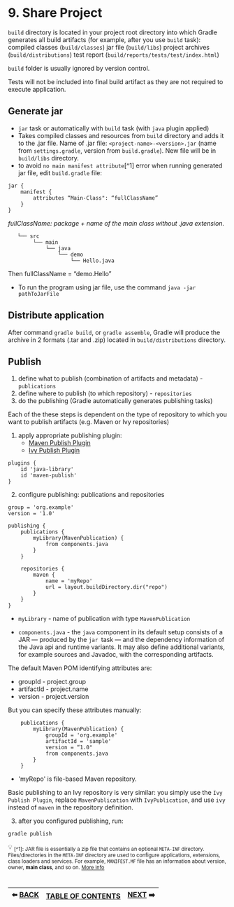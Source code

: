 # 9. Share Project

`build` directory is located in your project root directory into which Gradle generates all build artifacts (for example, after you use `build` task):
compiled classes (`build/classes`)
jar file (`build/libs`)
project archives (`build/distributions`)
test report (`build/reports/tests/test/index.html`)

`build` folder is usually ignored by version control.

Tests will not be included into final build artifact as they are not required to execute application.

## Generate jar

- `jar` task or automatically with `build` task (with `java` plugin applied)
- Takes compiled classes and resources from `build` directory and adds it to the .jar file. Name of .jar file: `<project-name>-<version>.jar` (name from `settings.gradle`, version from `build.gradle`). New file will be in `build/libs` directory.
- to avoid `no main manifest attribute`[^1] error when running generated jar file, edit `build.gradle` file:

```
jar {
    manifest {
        attributes “Main-Class": “fullClassName”
    }
}

```
*fullClassName: package + name of the main class without .java extension.*
```
   └── src
        └── main
            └── java 
                └── demo
                    └── Hello.java
```
Then fullClassName = “demo.Hello”

- To run the program using jar file, use the command `java -jar pathToJarFile`

## Distribute application 

After command `gradle build`, or `gradle assemble`, Gradle will produce the archive in 2 formats (.tar and .zip) located in `build/distributions` directory.

## Publish

1) define what to publish (combination of artifacts and metadata) - `publications`
2) define where to publish (to which repository) - `repositories`
3) do the publishing (Gradle automatically generates publishing tasks)

Each of the these steps is dependent on the type of repository to which you want to publish artifacts (e.g. Maven or Ivy repositories)

1) apply appropriate publishing plugin:
    - [Maven Publish Plugin](https://docs.gradle.org/current/userguide/publishing_maven.html#publishing_maven)
    - [Ivy Publish Plugin](https://docs.gradle.org/current/userguide/publishing_ivy.html#publishing_ivy)

```
plugins {
    id 'java-library'
    id 'maven-publish'
}
```

2) configure publishing: publications and repositories
```
group = 'org.example'
version = '1.0'

publishing {
    publications {
        myLibrary(MavenPublication) {
            from components.java
        }
    }

    repositories {
        maven {
            name = 'myRepo'
            url = layout.buildDirectory.dir("repo")
        }
    }
}

```
- `myLibrary` - name of publication with type `MavenPublication`

- `components.java` - the `java` component in its default setup consists of a JAR — produced by the `jar `task — and the dependency information of the Java api and runtime variants. It may also define additional variants, for example sources and Javadoc, with the corresponding artifacts.

The default Maven POM identifying attributes are:
- groupId - project.group
- artifactId - project.name
- version - project.version

But you can specify these attributes manually:
```
    publications {
        myLibrary(MavenPublication) {
            groupId = 'org.example'
            artifactId = 'sample'
            version = “1.0"
            from components.java
        }
    }
```
- 'myRepo' is file-based Maven repository.

Basic publishing to an Ivy repository is very similar: you simply use the `Ivy Publish Plugin`, replace `MavenPublication` with `IvyPublication`, and use `ivy` instead of `maven` in the repository definition.
 
3) after you configured publishing, run:
```
gradle publish
```

:bulb:
<sub>[^1]: JAR file is essentially a zip file that contains an optional `META-INF` directory. Files/directories in the `META-INF` directory are used to configure applications, extensions, class loaders and services. For example, `MANIFEST.MF` file has an information about version, owner, **main class**, and so on. [More info](https://docs.oracle.com/javase/7/docs/technotes/guides/jar/jar.html#The_META-INF_directory)</sub>

#   
|:arrow_left: [BACK](https://github.com/yanamlnk/gradle-notes/blob/main/contents/8-work-with-gradle/README.md)|[TABLE OF CONTENTS](https://github.com/yanamlnk/gradle-notes#table-of-contents)|[NEXT](https://github.com/yanamlnk/gradle-notes/blob/main/contents/10-multi-project-build/README.md) :arrow_right:|
| --- | --- | --- |
